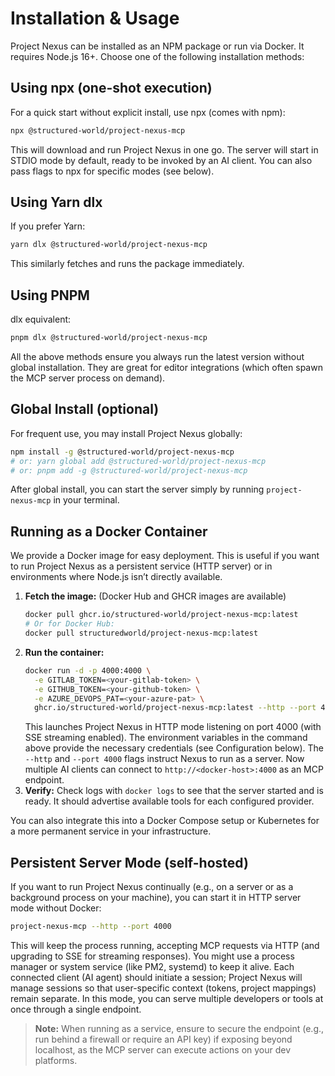 # Installation & Usage

Project Nexus can be installed as an NPM package or run via Docker. It requires Node.js 16+. Choose one of the following installation methods:

## Using npx (one-shot execution)
For a quick start without explicit install, use npx (comes with npm):
```sh
npx @structured-world/project-nexus-mcp
```
This will download and run Project Nexus in one go. The server will start in STDIO mode by default, ready to be invoked by an AI client. You can also pass flags to npx for specific modes (see below).

## Using Yarn dlx
If you prefer Yarn:
```sh
yarn dlx @structured-world/project-nexus-mcp
```
This similarly fetches and runs the package immediately.

## Using PNPM
dlx equivalent:
```sh
pnpm dlx @structured-world/project-nexus-mcp
```
All the above methods ensure you always run the latest version without global installation. They are great for editor integrations (which often spawn the MCP server process on demand).

## Global Install (optional)
For frequent use, you may install Project Nexus globally:
```sh
npm install -g @structured-world/project-nexus-mcp
# or: yarn global add @structured-world/project-nexus-mcp
# or: pnpm add -g @structured-world/project-nexus-mcp
```
After global install, you can start the server simply by running `project-nexus-mcp` in your terminal.

## Running as a Docker Container
We provide a Docker image for easy deployment. This is useful if you want to run Project Nexus as a persistent service (HTTP server) or in environments where Node.js isn’t directly available.

1. **Fetch the image:** (Docker Hub and GHCR images are available)
   ```sh
   docker pull ghcr.io/structured-world/project-nexus-mcp:latest
   # Or for Docker Hub:
   docker pull structuredworld/project-nexus-mcp:latest
   ```
2. **Run the container:**
   ```sh
   docker run -d -p 4000:4000 \
     -e GITLAB_TOKEN=<your-gitlab-token> \
     -e GITHUB_TOKEN=<your-github-token> \
     -e AZURE_DEVOPS_PAT=<your-azure-pat> \
     ghcr.io/structured-world/project-nexus-mcp:latest --http --port 4000
   ```
   This launches Project Nexus in HTTP mode listening on port 4000 (with SSE streaming enabled). The environment variables in the command above provide the necessary credentials (see Configuration below). The `--http` and `--port 4000` flags instruct Nexus to run as a server. Now multiple AI clients can connect to `http://<docker-host>:4000` as an MCP endpoint.
3. **Verify:** Check logs with `docker logs` to see that the server started and is ready. It should advertise available tools for each configured provider.

You can also integrate this into a Docker Compose setup or Kubernetes for a more permanent service in your infrastructure.

## Persistent Server Mode (self-hosted)
If you want to run Project Nexus continually (e.g., on a server or as a background process on your machine), you can start it in HTTP server mode without Docker:
```sh
project-nexus-mcp --http --port 4000
```
This will keep the process running, accepting MCP requests via HTTP (and upgrading to SSE for streaming responses). You might use a process manager or system service (like PM2, systemd) to keep it alive. Each connected client (AI agent) should initiate a session; Project Nexus will manage sessions so that user-specific context (tokens, project mappings) remain separate. In this mode, you can serve multiple developers or tools at once through a single endpoint.

> **Note:** When running as a service, ensure to secure the endpoint (e.g., run behind a firewall or require an API key) if exposing beyond localhost, as the MCP server can execute actions on your dev platforms.

